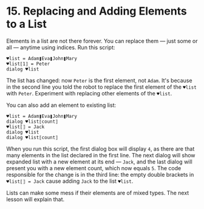 # 15.  Replacing and Adding Elements to a List

Elements in a list are not there forever. You can replace them — just some or all — anytime using indices. Run this script:

```text
♥list = Adam❚Eva❚John❚Mary
♥list⟦1⟧ = Peter
dialog ♥list
```

The list has changed: now `Peter` is the first element, not `Adam`. It's because in the second line you told the robot to replace the first element of the `♥list` with `Peter`. Experiment with replacing other elements of the `♥list`.

You can also add an element to existing list:

```text
♥list = Adam❚Eva❚John❚Mary
dialog ♥list⟦count⟧
♥list⟦⟧ = Jack
dialog ♥list
dialog ♥list⟦count⟧
```

When you run this script, the first dialog box will display `4`, as there are that many elements in the list declared in the first line. The next dialog will show expanded list with a new element at its end — `Jack`, and the last dialog will present you with a new element count, which now equals `5`. The code responsible for the change is in the third line: the empty double brackets in `♥list⟦⟧ = Jack` cause adding `Jack` to the list `♥list`.

Lists can make some mess if their elements are of mixed types. The next lesson will explain that.

